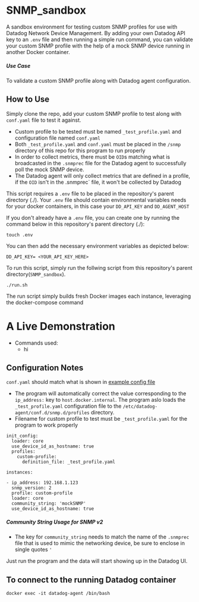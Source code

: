 # SNMP_sandbox
A sandbox environment for testing custom SNMP profiles for use with Datadog Network Device Management. By adding your own Datadog API key to an `.env` file and then running a simple run command, you can validate your custom SNMP profile with the help of a mock SNMP device running in another Docker container.

##### Use Case
To validate a custom SNMP profile along with Datadog agent configuration.

## How to Use

Simply clone the repo, add your custom SNMP profile to test along with `conf.yaml` file to test it against.

* Custom profile to be tested must be named `_test_profile.yaml` and configuration file named `conf.yaml`
* Both `_test_profile.yaml` and `conf.yaml` must be placed in the `/snmp` directory of this repo for this program to run properly
* In order to collect metrics, there must be `OID`s matching what is broadcasted in the `.snmprec` file for the Datadog agent to successfully poll the mock SNMP device.
* The Datadog agent will only collect metrics that are defined in a profile, if the `OID` isn't in the .snmprec` file, it won't be collected by Datadog

This script requires a `.env` file to be placed in the repository's parent directory (./). Your `.env` file should contain environmental variables needs for your docker containers, in this case your `DD_API_KEY` and `DD_AGENT_HOST`

If you don't already have a `.env` file, you can create one by running the command below in this repository's parent directory (./):
```
touch .env
```
You can then add the necessary environment variables as depicted below:

`DD_API_KEY= <YOUR_API_KEY_HERE>`

To run this script, simply run the follwing script from this repository's parent directory(`SNMP_sandbox`).
```
./run.sh
```
The run script simply builds fresh Docker images each instance, leveraging the docker-compose command

# A Live Demonstration
* Commands used:
  *   hi


## Configuration Notes

`conf.yaml` should match what is shown in [example config file](https://github.com/DataDog/integrations-core/blob/master/snmp/datadog_checks/snmp/data/conf.yaml.example)

* The program will automatically correct the value corresponding to the `ip_address:` key to `host.docker.internal`. The program aslo loads the `_test_profile.yaml` configuration file to the `/etc/datadog-agent/conf.d/snmp.d/profiles` directory.
* Filename for custom profile to test must be `_test_profile.yaml` for the program to work properly


```
init_config:
  loader: core
  use_device_id_as_hostname: true
  profiles:
    custom-profile:
      definition_file: _test_profile.yaml
      
instances:

- ip_address: 192.168.1.123
  snmp_version: 2
  profile: custom-profile
  loader: core
  community_string: 'mockSNMP'
  use_device_id_as_hostname: true
  ```
  


##### Community String Usage for SNMP v2
* The key for `community_string` needs to match the name of the `.snmprec` file that is used to mimic the networking device, be sure to enclose in single quotes `'`



Just run the program and the data will start showing up in the Datadog UI.


## To connect to the running Datadog container

```
docker exec -it datadog-agent /bin/bash
```
  

